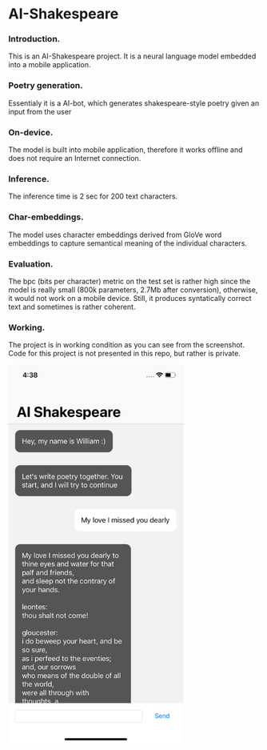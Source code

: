 # AI-Shakespeare
### Introduction. 
This is an AI-Shakespeare project. It is a neural language model embedded into a mobile application. <br/>
### Poetry generation. 
Essentialy it is a AI-bot, which generates shakespeare-style poetry given an input from the user <br/>
### On-device. 
The model is built into mobile application, therefore it works offline and does not require an Internet connection.
### Inference. 
The inference time is 2 sec for 200 text characters.
### Char-embeddings. 
The model uses character embeddings derived from GloVe word embeddings to capture semantical meaning of the individual characters.
### Evaluation. 
The bpc (bits per character) metric on the test set is rather high since the model is really small (800k parameters, 2.7Mb after conversion), otherwise, it would not work on a mobile device. Still, it produces syntatically correct text and sometimes is rather coherent. 
### Working. 
The project is in working condition as you can see from the screenshot. Code for this project is not presented in this repo, but rather is private.


<img src="images/ai-shakespeare.png" width="350">
